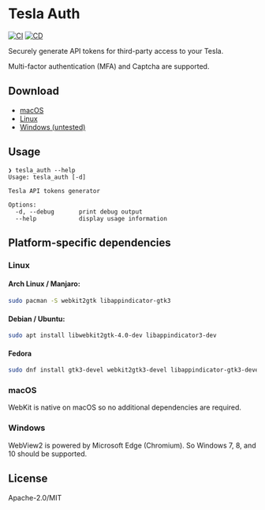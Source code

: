 # Tesla Auth

[![CI](https://github.com/adriankumpf/tesla_auth/actions/workflows/ci.yml/badge.svg)](https://github.com/adriankumpf/tesla_auth/actions/workflows/ci.yml)
[![CD](https://github.com/adriankumpf/tesla_auth/actions/workflows/cd.yml/badge.svg)](https://github.com/adriankumpf/tesla_auth/actions/workflows/cd.yml)

Securely generate API tokens for third-party access to your Tesla.

Multi-factor authentication (MFA) and Captcha are supported.

## Download

- [macOS](/adriankumpf/tesla_auth/releases/latest/download/tesla-auth-macos.tar.gz)
- [Linux](/adriankumpf/tesla_auth/releases/latest/download/tesla-auth-linux.tar.gz)
- [Windows (untested)](/adriankumpf/tesla_auth/releases/latest/download/tesla-auth-windows.tar.gz)

## Usage

```plain
❯ tesla_auth --help
Usage: tesla_auth [-d]

Tesla API tokens generator

Options:
  -d, --debug       print debug output
  --help            display usage information
```

## Platform-specific dependencies

### Linux

#### Arch Linux / Manjaro:

```bash
sudo pacman -S webkit2gtk libappindicator-gtk3
```

#### Debian / Ubuntu:

```bash
sudo apt install libwebkit2gtk-4.0-dev libappindicator3-dev
```

#### Fedora

```bash
sudo dnf install gtk3-devel webkit2gtk3-devel libappindicator-gtk3-devel
```

### macOS

WebKit is native on macOS so no additional dependencies are required.

### Windows

WebView2 is powered by Microsoft Edge (Chromium). So Windows 7, 8, and 10 should be supported.

## License

Apache-2.0/MIT
